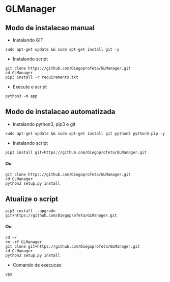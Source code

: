 # GLManager

## Modo de instalacao manual

* Instalando GIT 

```
sudo apt-get update && sudo apt-get install git -y
```

* Instalando script
```
git clone https://github.com/Diegoprofeta/GLManager.git
cd GLManager
pip3 install -r requirements.txt
```

* Execute o script
```
python3 -m app
```

## Modo de instalacao automatizada

* Instalando python3, pip3 e git
```
sudo apt-get update && sudo apt-get install git python3 python3-pip -y
``` 

* Instalando script
```
pip3 install git+https://github.com/Diegoprofeta/GLManager.git
```
#### Ou
```
git clone https://github.com/Diegoprofeta/GLManager.git
cd GLManager
python3 setup.py install
```

## Atualize o script
```
pip3 install --upgrade git+https://github.com/Diegoprofeta/GLManager.git
```
#### Ou
```
cd ~/
rm -rf GLManager
git clone git+https://github.com/Diegoprofeta/GLManager.git
cd GLManager
python3 setup.py install
```

* Comando de execucao
```
vps
```
